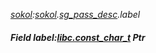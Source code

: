 _[sokol](../../modules/sokol/sokol-module.md):[sokol](../../modules/sokol/sokol-module.md).[sg\_pass\_desc](../../modules/sokol/sokol-sg_pass_desc.md).label_
##### Field label:[libc.const_char_t](../../modules/libc/libc-const_char_t.md) Ptr
